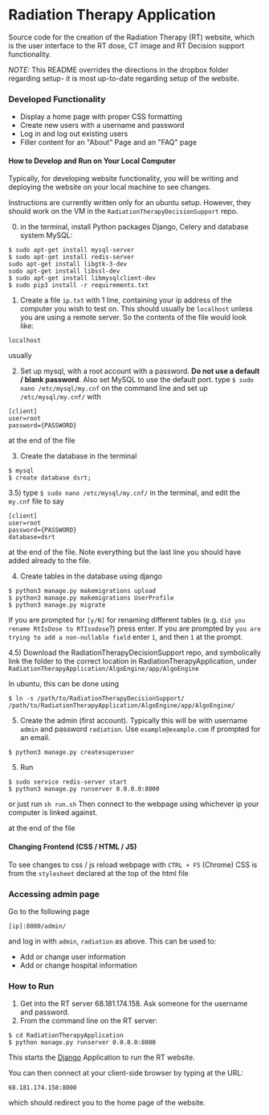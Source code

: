 # Radiation Therapy Application

Source code for the creation of the Radiation Therapy (RT) website, which is the user interface
to the RT dose, CT image and RT Decision support functionality.

*NOTE:* This README overrides the directions in the dropbox folder regarding setup- it is most
up-to-date regarding setup of the website.

### Developed Functionality
* Display a home page with proper CSS formatting
* Create new users with a username and password
* Log in and log out existing users
* Filler content for an "About" Page and an "FAQ" page

#### How to Develop and Run on Your Local Computer

Typically, for developing website functionality, you will be writing and deploying the website on
your local machine to see changes. 

Instructions are currently written only for an ubuntu setup. However, they should work on the 
VM in the `RadiationTherapyDecisionSupport` repo. 

0) in the terminal, install Python packages Django, Celery and database system MySQL:
```
$ sudo apt-get install mysql-server
$ sudo apt-get install redis-server
sudo apt-get install libgtk-3-dev
sudo apt-get install libssl-dev
$ sudo apt-get install libmysqlclient-dev
$ sudo pip3 install -r requirements.txt

```
1) Create a file `ip.txt` with 1 line, containing your ip address of the computer
you wish to test on. This should usually be `localhost` unless you are using a remote server. So the contents
of the file would look like:
```
localhost
```
usually

2) Set up mysql, with a root account with a password. **Do not use a default / blank password**. Also set MySQL to use the default port. type `$ sudo nano /etc/mysql/my.cnf` on the command line and set up `/etc/mysql/my.cnf/` with
```
[client]
user=root
password={PASSWORD}
``` 
at the end of the file

3) Create the database in the terminal
```
$ mysql
$ create database dsrt;
```

3.5)
type `$ sudo nano /etc/mysql/my.cnf/` in the terminal, and edit the `my.cnf` file to say

```
[client]
user=root
password={PASSWORD}
database=dsrt
```

at the end of the file. Note everything but the last line you should have added already to the file.

4) Create tables in the database using django
```
$ python3 manage.py makemigrations upload
$ python3 manage.py makemigrations UserProfile
$ python3 manage.py migrate
```
If you are prompted for `[y/N]` for renaming different tables (e.g. `did you rename RtIsDose to RTIsodose`?) press enter. If you are prompted by `you are trying to add a non-nullable field` enter `1`, and then `1` at the prompt.  

4.5) Download the RadiationTherapyDecisionSupport repo, and symbolically link the folder to the correct location in RadiationTherapyApplication, under `RadiationTherapyApplication/AlgoEngine/app/AlgoEngine`

In ubuntu, this can be done using 
```
$ ln -s /path/to/RadiationTherapyDecisionSupport/ /path/to/RadiationTherapyApplication/AlgoEngine/app/AlgoEngine/
```

5) Create the admin (first account). Typically this will be with username `admin` and password `radiation`. 
Use `example@example.com` if prompted for an email.
```
$ python3 manage.py createsuperuser
```


5) Run
```
$ sudo service redis-server start 
$ python3 manage.py runserver 0.0.0.0:8000
```
or just run `sh run.sh`
Then connect to the webpage using whichever ip your computer is linked against.

at the end of the file

#### Changing Frontend (CSS / HTML / JS)
To see changes to css / js reload webpage with `CTRL + F5` (Chrome)
CSS is from the `stylesheet` declared at the top of the html file

### Accessing admin page
Go to the following page
```
[ip]:8000/admin/
```

and log in with `admin`, `radiation` as above. This can be used to:
* Add or change user information
* Add or change hospital information

### How to Run

1) Get into the RT server 68.181.174.158. Ask someone for the username and password.
2) From the command line on the RT server:
```
$ cd RadiationTherapyApplication
$ python manage.py runserver 0.0.0.0:8000
```
This starts the [Django](https://www.djangoproject.com/) Application to run the RT website. 

You can then connect at your client-side browser by typing at the URL:
```
68.181.174.158:8000
```
which should redirect you to the home page of the website. 
